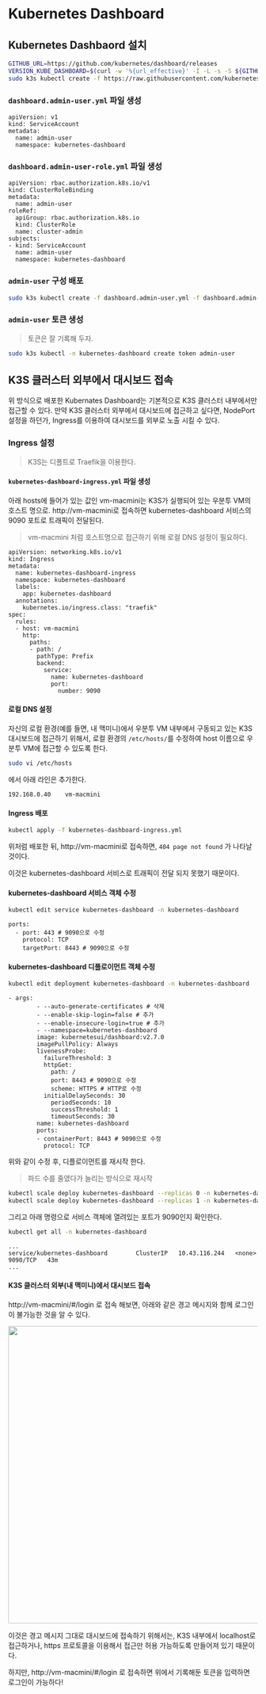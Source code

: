 # Kubernetes Dashboard

## Kubernetes Dashbaord 설치

```sh
GITHUB_URL=https://github.com/kubernetes/dashboard/releases
VERSION_KUBE_DASHBOARD=$(curl -w '%{url_effective}' -I -L -s -S ${GITHUB_URL}/latest -o /dev/null | sed -e 's|.*/||')
sudo k3s kubectl create -f https://raw.githubusercontent.com/kubernetes/dashboard/${VERSION_KUBE_DASHBOARD}/aio/deploy/recommended.yaml
```

### `dashboard.admin-user.yml` 파일 생성
```
apiVersion: v1
kind: ServiceAccount
metadata:
  name: admin-user
  namespace: kubernetes-dashboard
```

### `dashboard.admin-user-role.yml` 파일 생성
```
apiVersion: rbac.authorization.k8s.io/v1
kind: ClusterRoleBinding
metadata:
  name: admin-user
roleRef:
  apiGroup: rbac.authorization.k8s.io
  kind: ClusterRole
  name: cluster-admin
subjects:
- kind: ServiceAccount
  name: admin-user
  namespace: kubernetes-dashboard
```

### `admin-user` 구성 배포
```sh
sudo k3s kubectl create -f dashboard.admin-user.yml -f dashboard.admin-user-role.yml
```

### `admin-user` 토큰 생성
> 토큰은 잘 기록해 두자.
```sh
sudo k3s kubectl -n kubernetes-dashboard create token admin-user
```

## K3S 클러스터 외부에서 대시보드 접속

위 방식으로 배포한 Kubernates Dashboard는 기본적으로 K3S 클러스터 내부에서만 접근할 수 있다. 만약 K3S 클러스터 외부에서 대시보드에 접근하고 싶다면, NodePort 설정을 하던가, Ingress를 이용하여 대시보드를 외부로 노출 시킬 수 있다.

### Ingress 설정

> K3S는 디폴트로 Traefik을 이용한다.

#### `kubernetes-dashboard-ingress.yml` 파일 생성

아래 hosts에 들어가 있는 값인 vm-macmini는 K3S가 실행되어 있는 우분투 VM의 호스트 명으로. http://vm-macmini로 접속하면 kubernetes-dashboard 서비스의 9090 포트로 트래픽이 전달된다.

> vm-macmini 처럼 호스트명으로 접근하기 위해 로컬 DNS 설정이 필요하다. 

```
apiVersion: networking.k8s.io/v1
kind: Ingress
metadata:
  name: kubernetes-dashboard-ingress
  namespace: kubernetes-dashboard
  labels:
    app: kubernetes-dashboard
  annotations:
    kubernetes.io/ingress.class: "traefik"
spec:
  rules:
  - host: vm-macmini
    http:
      paths:
      - path: /
        pathType: Prefix
        backend:
          service:
            name: kubernetes-dashboard
            port:
              number: 9090
```

#### 로컬 DNS 설정


자신의 로컬 환경(예를 들면, 내 맥미니)에서 우분투 VM 내부에서 구동되고 있는 K3S 대시보드에 접근하기 위해서, 로컬 환경의 `/etc/hosts/`를 수정하여 host 이름으로 우분투 VM에 접근할 수 있도록 한다.

```sh
sudo vi /etc/hosts
```

에서 아래 라인은 추가한다.

```
192.168.0.40    vm-macmini
```

#### Ingress 배포

```sh
kubectl apply -f kubernetes-dashboard-ingress.yml
```

위처럼 배포한 뒤, http://vm-macmini로 접속하면, `404 page not found` 가 나타날 것이다.

이것은 kubernetes-dashboard 서비스로 트래픽이 전달 되지 못했기 때문이다.

#### kubernetes-dashboard 서비스 객체 수정

```sh
kubectl edit service kubernetes-dashboard -n kubernetes-dashboard
```
```
ports:
  - port: 443 # 9090으로 수정
    protocol: TCP
    targetPort: 8443 # 9090으로 수정
```

#### kubernetes-dashboard 디플로이먼트 객체 수정

```sh
kubectl edit deployment kubernetes-dashboard -n kubernetes-dashboard
```

```
- args:
        - --auto-generate-certificates # 삭제
        - --enable-skip-login=false # 추가
        - --enable-insecure-login=true # 추가
        - --namespace=kubernetes-dashboard
        image: kubernetesui/dashboard:v2.7.0
        imagePullPolicy: Always
        livenessProbe:
          failureThreshold: 3
          httpGet:
            path: /
            port: 8443 # 9090으로 수정
            scheme: HTTPS # HTTP로 수정
          initialDelaySeconds: 30
            periodSeconds: 10  
            successThreshold: 1     
            timeoutSeconds: 30
        name: kubernetes-dashboard
        ports:               
        - containerPort: 8443 # 9090으로 수정
          protocol: TCP 
```

위와 같이 수정 후, 디플로이먼트를 재시작 한다.

> 파드 수를 줄였다가 늘리는 방식으로 재시작

```sh
kubectl scale deploy kubernetes-dashboard --replicas 0 -n kubernetes-dashboard
kubectl scale deploy kubernetes-dashboard --replicas 1 -n kubernetes-dashboard
```

그리고 아래 명령으로 서비스 객체에 열려있는 포트가 9090인지 확인한다.

```sh
kubectl get all -n kubernetes-dashboard
```

```
...
service/kubernetes-dashboard        ClusterIP   10.43.116.244   <none>        9090/TCP   43m
...
```

#### K3S 클러스터 외부(내 맥미니)에서 대시보드 접속

http://vm-macmini/#/login 로 접속 해보면, 아래와 같은 경고 메시지와 함께 로그인이 불가능한 것을 알 수 있다.

<img width="600" src="/assets/development/k3s/dashboard/insecure.png" />

이것은 경고 메시지 그대로 대시보드에 접속하기 위해서는, K3S 내부에서 localhost로 접근하거나, https 프로토콜을 이용해서 접근만 허용 가능하도록 만들어져 있기 때문이다.

하지만, http://vm-macmini/#/login 로 접속하면 위에서 기록해둔 토큰을 입력하면 로그인이 가능하다!